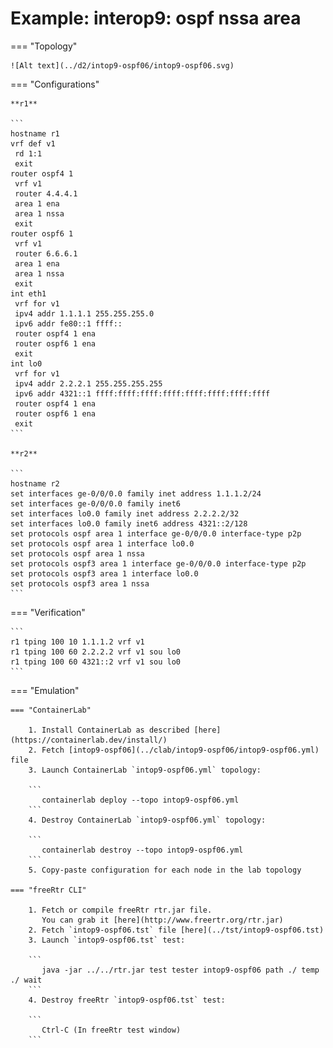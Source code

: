 # Example: interop9: ospf nssa area

=== "Topology"

    ![Alt text](../d2/intop9-ospf06/intop9-ospf06.svg)

=== "Configurations"

    **r1**

    ```
    hostname r1
    vrf def v1
     rd 1:1
     exit
    router ospf4 1
     vrf v1
     router 4.4.4.1
     area 1 ena
     area 1 nssa
     exit
    router ospf6 1
     vrf v1
     router 6.6.6.1
     area 1 ena
     area 1 nssa
     exit
    int eth1
     vrf for v1
     ipv4 addr 1.1.1.1 255.255.255.0
     ipv6 addr fe80::1 ffff::
     router ospf4 1 ena
     router ospf6 1 ena
     exit
    int lo0
     vrf for v1
     ipv4 addr 2.2.2.1 255.255.255.255
     ipv6 addr 4321::1 ffff:ffff:ffff:ffff:ffff:ffff:ffff:ffff
     router ospf4 1 ena
     router ospf6 1 ena
     exit
    ```

    **r2**

    ```
    hostname r2
    set interfaces ge-0/0/0.0 family inet address 1.1.1.2/24
    set interfaces ge-0/0/0.0 family inet6
    set interfaces lo0.0 family inet address 2.2.2.2/32
    set interfaces lo0.0 family inet6 address 4321::2/128
    set protocols ospf area 1 interface ge-0/0/0.0 interface-type p2p
    set protocols ospf area 1 interface lo0.0
    set protocols ospf area 1 nssa
    set protocols ospf3 area 1 interface ge-0/0/0.0 interface-type p2p
    set protocols ospf3 area 1 interface lo0.0
    set protocols ospf3 area 1 nssa
    ```

=== "Verification"

    ```
    r1 tping 100 10 1.1.1.2 vrf v1
    r1 tping 100 60 2.2.2.2 vrf v1 sou lo0
    r1 tping 100 60 4321::2 vrf v1 sou lo0
    ```

=== "Emulation"

    === "ContainerLab"

        1. Install ContainerLab as described [here](https://containerlab.dev/install/)  
        2. Fetch [intop9-ospf06](../clab/intop9-ospf06/intop9-ospf06.yml) file  
        3. Launch ContainerLab `intop9-ospf06.yml` topology:  

        ```
           containerlab deploy --topo intop9-ospf06.yml  
        ```
        4. Destroy ContainerLab `intop9-ospf06.yml` topology:  

        ```
           containerlab destroy --topo intop9-ospf06.yml  
        ```
        5. Copy-paste configuration for each node in the lab topology

    === "freeRtr CLI"

        1. Fetch or compile freeRtr rtr.jar file.  
           You can grab it [here](http://www.freertr.org/rtr.jar)  
        2. Fetch `intop9-ospf06.tst` file [here](../tst/intop9-ospf06.tst)  
        3. Launch `intop9-ospf06.tst` test:  

        ```
           java -jar ../../rtr.jar test tester intop9-ospf06 path ./ temp ./ wait
        ```
        4. Destroy freeRtr `intop9-ospf06.tst` test:  

        ```
           Ctrl-C (In freeRtr test window)
        ```

